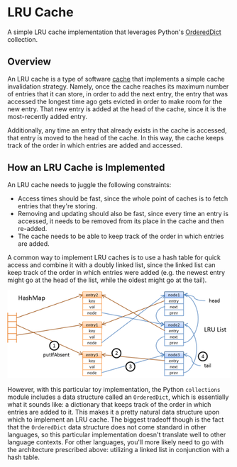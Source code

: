 # LRU Cache

A simple LRU cache implementation that leverages Python's [OrderedDict](https://docs.python.org/3.7/library/collections.html#collections.OrderedDict) collection.

## Overview

An LRU cache is a type of software [cache](https://en.wikipedia.org/wiki/Cache_(computing)) that implements a simple cache invalidation strategy. Namely, once the cache reaches its maximum number of entries that it can store, in order to add the next entry, the entry that was accessed the longest time ago gets evicted in order to make room for the new entry. That new entry is added at the head of the cache, since it is the most-recently added entry.

Additionally, any time an entry that already exists in the cache is accessed, that entry is moved to the head of the cache. In this way, the cache keeps track of the order in which entries are added and accessed. 

## How an LRU Cache is Implemented

An LRU cache needs to juggle the following constraints:

 * Access times should be fast, since the whole point of caches is to fetch entries that they're storing.
 * Removing and updating should also be fast, since every time an entry is accessed, it needs to be removed from its place in the cache and then re-added.
 * The cache needs to be able to keep track of the order in which entries are added. 

A common way to implement LRU caches is to use a hash table for quick access and combine it with a doubly linked list, since the linked list can keep track of the order in which entries were added (e.g. the newest entry might go at the head of the list, while the oldest might go at the tail). 

![LRU cache architecture](lru_cache.png)

However, with this particular toy implementation, the Python `collections` module includes a data structure called an `OrderedDict`, which is essentially what it sounds like: a dictionary that keeps track of the order in which entries are added to it. This makes it a pretty natural data structure upon which to implement an LRU cache. The biggest tradeoff though is the fact that the `OrderedDict` data structure does not come standard in other languages, so this particular implementation doesn't translate well to other language contexts. For other languages, you'll more likely need to go with the architecture prescribed above: utilizing a linked list in conjunction with a hash table. 